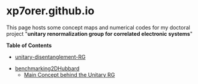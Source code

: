# xp7orer.github.io
This page hosts some concept maps and numerical codes for my doctoral project 
                    "__unitary renormalization group for correlated electronic systems__"
                    
  __Table of Contents__                  
 - [unitary-disentanglement-RG](/unitary-disentanglement-RG)
  * [benchmarking2DHubbard](/unitary-disentanglement-RG/benchmarking2DHubbard)
    + [Main Concept behind the Unitary RG](/preliminaries.html)


